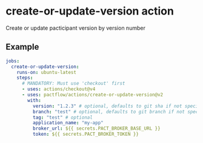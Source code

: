 # create-or-update-version action

Create or update pacticipant version by version number

## Example

```yml
jobs:
  create-or-update-version:
    runs-on: ubuntu-latest
    steps:
      # MANDATORY: Must use 'checkout' first
      - uses: actions/checkout@v4
      - uses: pactflow/actions/create-or-update-version@v2
        with:
          version: "1.2.3" # optional, defaults to git sha if not specified
          branch: "test" # optional, defaults to git branch if not specified
          tag: "test" # optional
          application_name: "my-app"
          broker_url: ${{ secrets.PACT_BROKER_BASE_URL }}
          token: ${{ secrets.PACT_BROKER_TOKEN }}
```
